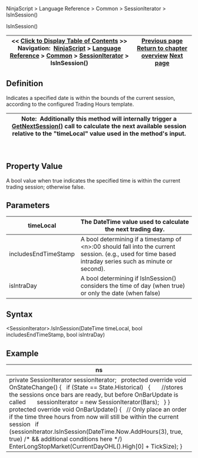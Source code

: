 ﻿
NinjaScript \> Language Reference \> Common \> SessionIterator \> IsInSession()

IsInSession()

| \<\< [Click to Display Table of Contents](isinsession.md) \>\> **Navigation:**     [NinjaScript](ninjascript-1.md) \> [Language Reference](language_reference_wip-1.md) \> [Common](common-1.md) \> [SessionIterator](sessioniterator-1.md) \> IsInSession() | [Previous page](gettradingdayendlocal-1.md) [Return to chapter overview](sessioniterator-1.md) [Next page](isnewsession-1.md) |
| --- | --- |
## Definition
Indicates a specified date is within the bounds of the current session, according to the configured Trading Hours template.
 

| Note:  Additionally this method will internally trigger a [GetNextSession()](getnextsession-1.md) call to calculate the next available session relative to the "timeLocal" value used in the method's input. |
| --- |
 
## Property Value
A bool value when true indicates the specified time is within the current trading session; otherwise false.
 
## Parameters

| timeLocal | The DateTime value used to calculate the next trading day. |
| --- | --- |
| includesEndTimeStamp | A bool determining if a timestamp of \<n\>:00 should fall into the current session. (e.g., used for time based intraday series such as minute or second). |
| isIntraDay | A bool determining if IsInSession() considers the time of day (when true) or only the date (when false) |

## Syntax
\<SessionIterator\>.IsInSession(DateTime timeLocal, bool includesEndTimeStamp, bool isIntraDay)
 
## 
## Example

| ns |
| --- |
| private SessionIterator sessionIterator;   protected override void OnStateChange() {    if (State \=\= State.Historical)    {        //stores the sessions once bars are ready, but before OnBarUpdate is called        sessionIterator \= new SessionIterator(Bars);    } }   protected override void OnBarUpdate() {    // Only place an order if the time three hours from now will still be within the current session    if (sessionIterator.IsInSession(DateTime.Now.AddHours(3), true, true) /\* \&\& additional conditions here \*/)        EnterLongStopMarket(CurrentDayOHL().High\[0] \+ TickSize); } |
